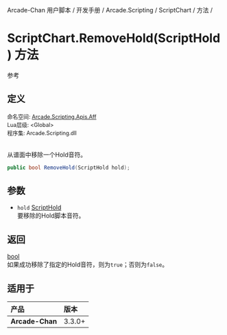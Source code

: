 Arcade-Chan 用户脚本 / 开发手册 / Arcade.Scripting / ScriptChart / 方法 /
# ScriptChart.RemoveHold(ScriptHold) 方法
参考

## 定义
<div style="font-size: 90%;">
命名空间: <a href="README.md">Arcade.Scripting.Apis.Aff</a><br />
Lua层级: &lt;Global&gt;<br />
程序集: Arcade.Scripting.dll
</div><br />

从谱面中移除一个Hold音符。

```csharp
public bool RemoveHold(ScriptHold hold);
```

## 参数
- ``hold`` [ScriptHold](ScriptHold.md)  
  要移除的Hold脚本音符。

## 返回
[bool](https://learn.microsoft.com/zh-cn/dotnet/api/system.boolean)  
  如果成功移除了指定的Hold音符，则为``true``；否则为``false``。

## 适用于
| 产品 | 版本 |
|:----|:----|
| **Arcade-Chan** | 3.3.0+ |